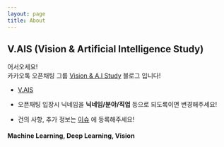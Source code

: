 ```yaml
---
layout: page
title: About
---
```


## **V.AIS (Vision & Artificial Intelligence Study)**


어서오세요!  
카카오톡 오픈채팅 그룹 [Vision & A.I Study](http://v-ais.github.io/) 블로그 입니다!  

- [V.AIS](https://open.kakao.com/o/ghU9D1o)

- 오픈채팅 입장시 닉네임을 **닉네임/분야/직업** 등으로 되도록이면 변경해주세요!

- 건의 사항, 추가 정보는 [이슈](https://github.com/OpenCVDL/OpenCVDL.github.io/issues) 에 등록해주세요!

<div style="font-size: 0.9rem; font-weight:300; line-height: 1.6rem;">

<p class="message" style="font-size: 0.9rem; font-weight: 700">
Machine Learning, Deep Learning, Vision
</p>

</div>
